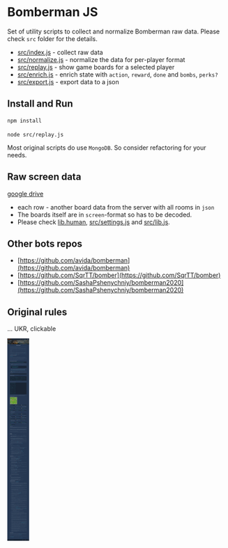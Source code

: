 # Bomberman JS
Set of utility scripts to collect and normalize Bomberman raw data.
Please check `src` folder for the details.

- [src/index.js](src/index.js) - collect raw data
- [src/normalize.js](src/normalize.js) - normalize the data for per-player format
- [src/replay.js](src/replay.js) - show game boards for a selected player
- [src/enrich.js](src/enrich.js) - enrich state with `action`, `reward`, `done` and `bombs`, `perks?`
- [src/export.js](src/export.js) - export data to a json
 
 
## Install and Run
 ```
npm install

node src/replay.js
```
Most original scripts do use `MongoDB`. So consider refactoring for your needs. 
 
 
## Raw screen data
[google drive](https://drive.google.com/drive/folders/1GBYH9hBdGEIpRlbTvMJnGYgd4E9KasqX?usp=sharing)

- each row - another board data from the server with all rooms in `json`  
- The boards itself are in `screen`-format so has to be decoded. 
- Please check [lib.human](https://github.com/illya13/bomberman-js/blob/master/src/lib.js#L18), [src/settings.js](src/settings.js) and [src/lib.js](src/lib.js).
 
 
## Other bots repos
- [https://github.com/avida/bomberman](https://github.com/avida/bomberman)
- [https://github.com/SqrTT/bomber](https://github.com/SqrTT/bomber)
- [https://github.com/SashaPshenychniy/bomberman2020](https://github.com/SashaPshenychniy/bomberman2020)
 
 
## Original rules
... UKR, clickable

<img src="https://raw.githubusercontent.com/illya13/bomberman-js/master/rules_v4_2.png" alt="Rules" width="50"/>

